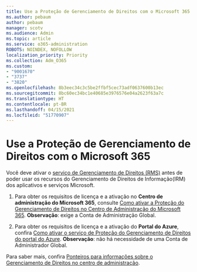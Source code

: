 ```yaml
---
title: Use a Proteção de Gerenciamento de Direitos com o Microsoft 365
ms.author: pebaum
author: pebaum
manager: scotv
ms.audience: Admin
ms.topic: article
ms.service: o365-administration
ROBOTS: NOINDEX, NOFOLLOW
localization_priority: Priority
ms.collection: Adm_O365
ms.custom:
- "9001670"
- "3737"
- "3820"
ms.openlocfilehash: 8b3eec34c3c5be2ffbf5cec73adf0637600b13ec
ms.sourcegitcommit: 8bc60ec34bc1e40685e3976576e04a2623f63a7c
ms.translationtype: HT
ms.contentlocale: pt-BR
ms.lasthandoff: 04/15/2021
ms.locfileid: "51770907"
---
```

# <a name="use-rights-management-protection-with-microsoft-365"></a>Use a Proteção de Gerenciamento de Direitos com o Microsoft 365

Você deve ativar o [serviço de Gerenciamento de Direitos (RMS)](https://docs.microsoft.com/azure/information-protection/what-is-azure-rms) antes de poder usar os recursos do Gerenciamento de Direitos de Informação(IRM) dos aplicativos e serviços Microsoft.

1. Para obter os requisitos de licença e a ativação no **Centro de administração do Microsoft 365**, consulte [Como ativar a Proteção do Gerenciamento de Direitos no Centro de Administração do Microsoft 365](https://docs.microsoft.com/azure/information-protection/activate-office365). **Observação**: exige a Conta de Administração Global.

2. Para obter os requisitos de licença e a ativação do **Portal do Azure**, confira [Como ativar o serviço de Proteção do Gerenciamento de Direitos do portal do Azure](https://docs.microsoft.com/azure/information-protection/activate-azure). **Observação**: não há necessidade de uma Conta de Administrador Global.

Para saber mais, confira [Ponteiros para informações sobre o Gerenciamento de Direitos no centro de administração](https://docs.microsoft.com/office365/enterprise/activate-rms-in-office-365).
